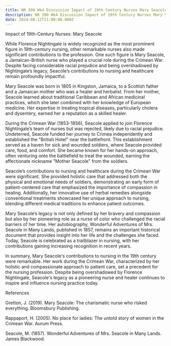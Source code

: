 ```yaml
---
title: NR 390 Wk4 Discussion Impact of 19th Century Nurses Mary Seacole
description: NR 390 Wk4 Discussion Impact of 19th Century Nurses Mary Seacole
date: 2024-08-12T21:00:00.000Z
---
```


Impact of 19th-Century Nurses: Mary Seacole

While Florence Nightingale is widely recognized as the most prominent figure in 19th-century nursing, other remarkable nurses also made significant contributions to the profession. One such figure is Mary Seacole, a Jamaican-British nurse who played a crucial role during the Crimean War. Despite facing considerable racial prejudice and being overshadowed by Nightingale’s legacy, Seacole’s contributions to nursing and healthcare remain profoundly impactful.

Mary Seacole was born in 1805 in Kingston, Jamaica, to a Scottish father and a Jamaican mother who was a healer and herbalist. From her mother, Seacole learned about traditional Caribbean and African medicinal practices, which she later combined with her knowledge of European medicine. Her expertise in treating tropical diseases, particularly cholera and dysentery, earned her a reputation as a skilled healer.

During the Crimean War (1853-1856), Seacole applied to join Florence Nightingale’s team of nurses but was rejected, likely due to racial prejudice. Undeterred, Seacole funded her journey to Crimea independently and established the "British Hotel" near the battlefront. This establishment served as a haven for sick and wounded soldiers, where Seacole provided care, food, and comfort. She became known for her hands-on approach, often venturing onto the battlefield to treat the wounded, earning the affectionate nickname "Mother Seacole" from the soldiers.

Seacole’s contributions to nursing and healthcare during the Crimean War were significant. She provided holistic care that addressed both the physical and emotional needs of soldiers, demonstrating an early form of patient-centered care that emphasized the importance of compassion in healing. Additionally, her innovative use of herbal remedies alongside conventional treatments showcased her unique approach to nursing, blending different medical traditions to enhance patient outcomes.

Mary Seacole’s legacy is not only defined by her bravery and compassion but also by her pioneering role as a nurse of color who challenged the racial barriers of her time. Her autobiography, Wonderful Adventures of Mrs. Seacole in Many Lands, published in 1857, remains an important historical document that provides insight into her life and the challenges she faced. Today, Seacole is celebrated as a trailblazer in nursing, with her contributions gaining increasing recognition in recent years.

In summary, Mary Seacole's contributions to nursing in the 19th century were remarkable. Her work during the Crimean War, characterized by her holistic and compassionate approach to patient care, set a precedent for the nursing profession. Despite being overshadowed by Florence Nightingale, Seacole's legacy as a pioneering nurse and healer continues to inspire and influence nursing practice today.

References

Gretton, J. (2019). Mary Seacole: The charismatic nurse who risked everything. Bloomsbury Publishing.

Rappaport, H. (2005). No place for ladies: The untold story of women in the Crimean War. Aurum Press.

Seacole, M. (1857). Wonderful Adventures of Mrs. Seacole in Many Lands. James Blackwood.
